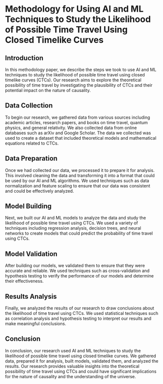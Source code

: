 # Methodology for Using AI and ML Techniques to Study the Likelihood of Possible Time Travel Using Closed Timelike Curves

## Introduction
In this methodology paper, we describe the steps we took to use AI and ML techniques to study the likelihood of possible time travel using closed timelike curves (CTCs). Our research aims to explore the theoretical possibility of time travel by investigating the plausibility of CTCs and their potential impact on the nature of causality.

## Data Collection
To begin our research, we gathered data from various sources including academic articles, research papers, and books on time travel, quantum physics, and general relativity. We also collected data from online databases such as arXiv and Google Scholar. The data we collected was used to create a dataset that included theoretical models and mathematical equations related to CTCs.

## Data Preparation
Once we had collected our data, we processed it to prepare it for analysis. This involved cleaning the data and transforming it into a format that could be used by our AI and ML algorithms. We used techniques such as data normalization and feature scaling to ensure that our data was consistent and could be effectively analyzed.

## Model Building
Next, we built our AI and ML models to analyze the data and study the likelihood of possible time travel using CTCs. We used a variety of techniques including regression analysis, decision trees, and neural networks to create models that could predict the probability of time travel using CTCs.

## Model Validation
After building our models, we validated them to ensure that they were accurate and reliable. We used techniques such as cross-validation and hypothesis testing to verify the performance of our models and determine their effectiveness.

## Results Analysis
Finally, we analyzed the results of our research to draw conclusions about the likelihood of time travel using CTCs. We used statistical techniques such as correlation analysis and hypothesis testing to interpret our results and make meaningful conclusions.

## Conclusion
In conclusion, our research used AI and ML techniques to study the likelihood of possible time travel using closed timelike curves. We gathered data, prepared it for analysis, built models, validated them, and analyzed the results. Our research provides valuable insights into the theoretical possibility of time travel using CTCs and could have significant implications for the nature of causality and the understanding of the universe.
